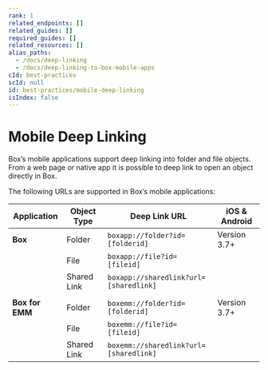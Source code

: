 ```yaml
---
rank: 1
related_endpoints: []
related_guides: []
required_guides: []
related_resources: []
alias_paths:
  - /docs/deep-linking
  - /docs/deep-linking-to-box-mobile-apps
cId: best-practices
scId: null
id: best-practices/mobile-deep-linking
isIndex: false
---
```

# Mobile Deep Linking

Box’s mobile applications support deep linking into folder and file objects.
From a web page or native app it is possible to deep link to open an object
directly in Box.

The following URLs are supported in Box’s mobile applications:

<!-- markdownlint-disable line-length -->

| Application     | Object Type | Deep Link URL                          | iOS & Android |
| --------------- | ----------- | -------------------------------------- | ------------- |
| **Box**         | Folder      | `boxapp://folder?id=[folderid]`        | Version 3.7+  |
|                 | File        | `boxapp://file?id=[fileid]`            |               |
|                 | Shared Link | `boxapp://sharedlink?url=[sharedlink]` |               |
|                 |             |                                        |               |
| **Box for EMM** | Folder      | `boxemm://folder?id=[folderid]`        | Version 3.7+  |
|                 | File        | `boxemm://file?id=[fileid]`            |               |
|                 | Shared Link | `boxemm://sharedlink?url=[sharedlink]` |               |

<!-- markdownlint-enable line-length -->
